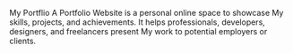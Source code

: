 My Portflio 
A Portfolio Website is a personal online space to showcase My skills, projects, and achievements. It helps professionals, developers, designers, and freelancers present My work to potential employers or clients.